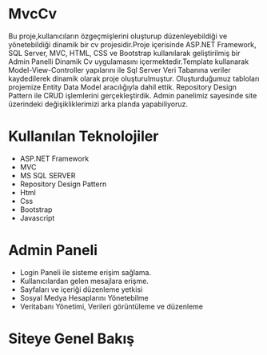 # MvcCv
Bu proje,kullanıcıların özgeçmişlerini oluşturup düzenleyebildiği ve yönetebildiği dinamik bir cv projesidir.Proje içerisinde ASP.NET Framework, SQL Server, MVC, HTML, CSS ve Bootstrap kullanılarak geliştirilmiş bir Admin Panelli Dinamik Cv uygulamasını içermektedir.Template kullanarak Model-View-Controller yapılarını ile Sql Server Veri Tabanına veriler kaydedilerek dinamik olarak proje oluşturulmuştur. Oluşturduğumuz tabloları projemize Entity Data Model aracılığıyla dahil ettik. Repository Design Pattern ile CRUD işlemlerini gerçekleştirdik. Admin panelimiz sayesinde site üzerindeki değişikliklerimizi arka planda yapabiliyoruz.
# Kullanılan Teknolojiler
* ASP.NET Framework
* MVC
* MS SQL SERVER
* Repository Design Pattern
* Html
* Css
* Bootstrap
* Javascript
# Admin Paneli
* Login Paneli ile sisteme erişim sağlama.
* Kullanıcılardan gelen mesajlara erişme.
* Sayfaları ve içeriği düzenleme yetkisi
* Sosyal Medya Hesaplarını Yönetebilme
* Veritabanı Yönetimi, Verileri görüntüleme ve düzenleme
# Siteye Genel Bakış
